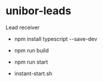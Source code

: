 # unibor-leads
Lead receiver

* npm install typescript --save-dev

* npm run build

* npm run start

* instant-start.sh


